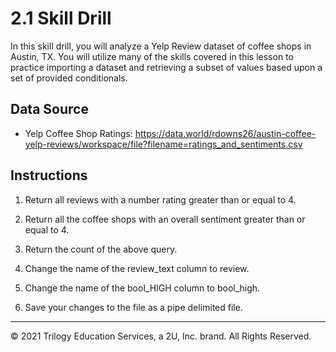 # 2.1 Skill Drill 

In this skill drill, you will analyze a Yelp Review dataset of coffee shops in Austin, TX. You will utilize many of the skills covered in this lesson to practice importing a dataset and retrieving a subset of values based upon a set of provided conditionals.

## Data Source

* Yelp Coffee Shop Ratings: https://data.world/rdowns26/austin-coffee-yelp-reviews/workspace/file?filename=ratings_and_sentiments.csv

## Instructions

1. Return all reviews with a number rating greater than or equal to 4.

2. Return all the coffee shops with an overall sentiment greater than or equal to 4.

3. Return the count of the above query.

4. Change the name of the review_text column to review.

5. Change the name of the bool_HIGH column to bool_high.

6. Save your changes to the file as a pipe delimited file.

---

© 2021 Trilogy Education Services, a 2U, Inc. brand. All Rights Reserved.

